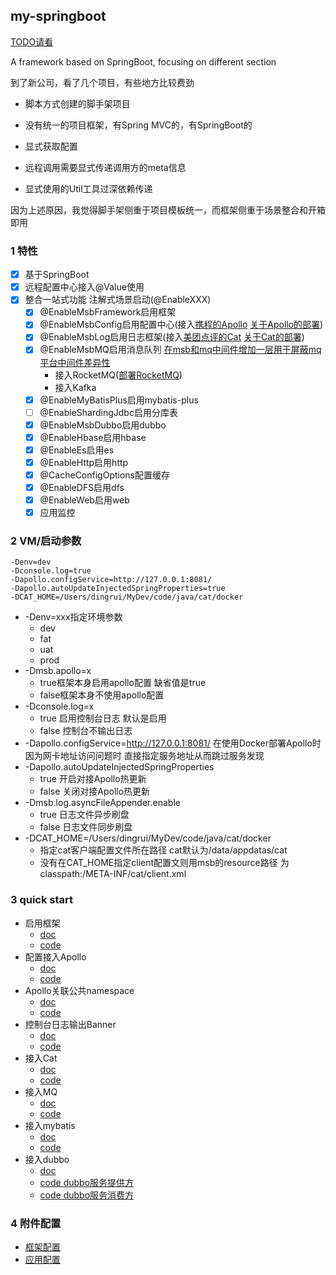 my-springboot
---

[TODO请看](./TODO.md)

A framework based on SpringBoot, focusing on different section

到了新公司，看了几个项目，有些地方比较费劲

- 脚本方式创建的脚手架项目

- 没有统一的项目框架，有Spring MVC的，有SpringBoot的

- 显式获取配置

- 远程调用需要显式传递调用方的meta信息

- 显式使用的Util工具过深依赖传递

因为上述原因，我觉得脚手架侧重于项目模板统一，而框架侧重于场景整合和开箱即用

### 1 特性

- [x] 基于SpringBoot
- [x] 远程配置中心接入@Value使用
- [x] 整合一站式功能 注解式场景启动(@EnableXXX)
    - [X] @EnableMsbFramework启用框架
    - [X] @EnableMsbConfig启用配置中心(接入[携程的Apollo](https://github.com/apolloconfig/apollo.git) [关于Apollo的部署](https://bannirui.github.io/2024/11/19/Docker/%E5%AE%89%E8%A3%85Apollo/))
    - [X] @EnableMsbLog启用日志框架(接入[美团点评的Cat](https://github.com/dianping/cat.git) [关于Cat的部署](https://bannirui.github.io/2024/11/26/Docker/%E5%AE%89%E8%A3%85Cat/))
    - [X] @EnableMsbMQ启用消息队列 [在msb和mq中间件增加一层用于屏蔽mq平台中间件差异性](./doc/my-message-service架构设计.md)
      - 接入RocketMQ([部署RocketMQ](https://bannirui.github.io/2025/01/09/Docker/%E9%83%A8%E7%BD%B2RocketMQ/))
      - 接入Kafka
    - [X] @EnableMyBatisPlus启用mybatis-plus
    - [ ] @EnableShardingJdbc启用分库表
    - [X] @EnableMsbDubbo启用dubbo
    - [X] @EnableHbase启用hbase
    - [X] @EnableEs启用es
    - [X] @EnableHttp启用http
    - [X] @CacheConfigOptions配置缓存
    - [X] @EnableDFS启用dfs
    - [X] @EnableWeb启用web
  - [X] 应用监控

### 2 VM/启动参数

```shell
-Denv=dev
-Dconsole.log=true
-Dapollo.configService=http://127.0.0.1:8081/
-Dapollo.autoUpdateInjectedSpringProperties=true
-DCAT_HOME=/Users/dingrui/MyDev/code/java/cat/docker
```

- -Denv=xxx指定环境参数
    - dev
    - fat
    - uat
    - prod
- -Dmsb.apollo=x
    - true框架本身启用apollo配置 缺省值是true
    - false框架本身不使用apollo配置
- -Dconsole.log=x
    - true 启用控制台日志 默认是启用
    - false 控制台不输出日志
- -Dapollo.configService=http://127.0.0.1:8081/ 在使用Docker部署Apollo时因为网卡地址访问问题时 直接指定服务地址从而跳过服务发现
- -Dapollo.autoUpdateInjectedSpringProperties
  - true 开启对接Apollo热更新
  - false 关闭对接Apollo热更新
- -Dmsb.log.asyncFileAppender.enable
  - true 日志文件异步刷盘
  - false 日志文件同步刷盘
- -DCAT_HOME=/Users/dingrui/MyDev/code/java/cat/docker
  - 指定cat客户端配置文件所在路径 cat默认为/data/appdatas/cat
  - 没有在CAT_HOME指定client配置文则用msb的resource路径 为classpath:/META-INF/cat/client.xml

### 3 quick start
- 启用框架
  - [doc](./doc/启用框架.md)
  - [code](./msb-samples/sample-01)
- 配置接入Apollo
  - [doc](./doc/读取远程配置-apollo.md)
  - [code](./msb-samples/sample-02)
- Apollo关联公共namespace
  - [doc](./doc/远程配置热更新.md)
  - [code](./msb-samples/sample-03)
- 控制台日志输出Banner
  - [doc](./doc/控制台输出Banner.md)
  - [code](./msb-samples/sample-04)
- 接入Cat
  - [doc](./doc/集成Cat.md)
  - [code](./msb-samples/sample-04)
- 接入MQ
  - [doc](./doc/集成MQ.md)
  - [code](./msb-samples/sample-06)
- 接入mybatis
  - [doc](./doc/集成mybatis.md)
  - [code](./msb-samples/sample-07)
- 接入dubbo
  - [doc](./doc/集成dubbo.md)
  - [code dubbo服务提供方](./msb-samples/sample-08)
  - [code dubbo服务消费方](./msb-samples/sample-09)

### 4 附件配置

- [框架配置](./doc/msb.properties)
- [应用配置](./doc/app.properties)
